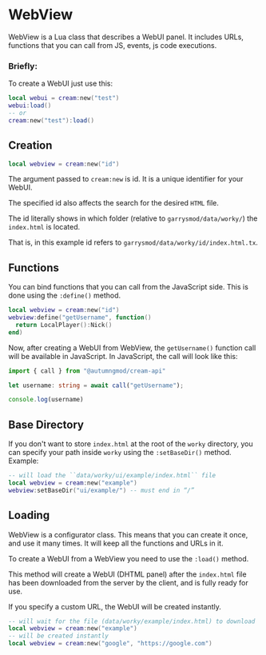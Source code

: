 # WebView
WebView is a Lua class that describes a WebUI panel.
It includes URLs, functions that you can call from JS, events, js code executions.

### Briefly:
To create a WebUI just use this:
```lua
local webui = cream:new("test")
webui:load()
-- or
cream:new("test"):load()
```

## Creation
```lua
local webview = cream:new("id")
```
The argument passed to ``cream:new`` is id. It is a unique identifier for your WebUI.

The specified id also affects the search for the desired ``HTML`` file.

The id literally shows in which folder (relative to ``garrysmod/data/worky/``) the ``index.html`` is located.

That is, in this example id refers to ``garrysmod/data/worky/id/index.html.tx``.

## Functions
You can bind functions that you can call from the JavaScript side. This is done using the ``:define()`` method.

```lua
local webview = cream:new("id")
webview:define("getUsername", function()
  return LocalPlayer():Nick()
end)
```
Now, after creating a WebUI from WebView, the ``getUsername()`` function call will be available in JavaScript. In JavaScript, the call will look like this:

```ts
import { call } from "@autumngmod/cream-api"

let username: string = await call("getUsername");

console.log(username)
```

## Base Directory
If you don't want to store ``index.html`` at the root of the ``worky`` directory, you can specify your path inside ``worky`` using the ``:setBaseDir()`` method. Example:

```lua
-- will load the ``data/worky/ui/example/index.html`` file
local webview = cream:new("example")
webview:setBaseDir("ui/example/") -- must end in “/”
```

## Loading
WebView is a configurator class. This means that you can create it once, and use it many times. It will keep all the functions and URLs in it.

To create a WebUI from a WebView you need to use the ``:load()`` method.

This method will create a WebUI (DHTML panel) after the ``index.html`` file has been downloaded from the server by the client, and is fully ready for use.

If you specify a custom URL, the WebUI will be created instantly.

```lua
-- will wait for the file (data/worky/example/index.html) to download
local webview = cream:new("example")
-- will be created instantly
local webview = cream:new("google", "https://google.com")
```
